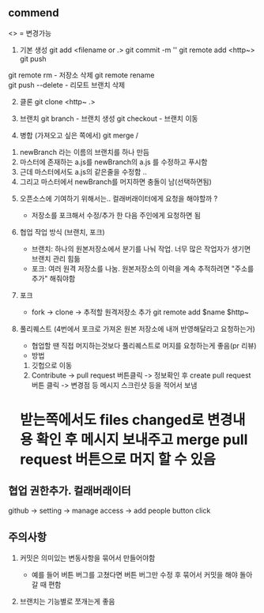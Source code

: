 ## commend
<> = 변경가능

1. 기본 생성
git add <filename or .>
git commit -m '<message>'
git remote add <origin> <http~>
git push <origin> <master>

git remote rm <name> - 저장소 삭제
git remote rename <origin-name> <new-name>  
git push <remote-name> --delete <branch-name>  - 리모트 브랜치 삭제


2. 클론
git clone <http~ .>    


3. 브랜치
git branch <name>   - 브랜치 생성
git checkout <name>  - 브랜치 이동


4. 병합 (가져오고 싶은 쪽에서)
git merge <origin>/<branch-name>
<!-- 충돌:  -->
1. newBranch 라는 이름의 브랜치를 하나 만듬
2. 마스터에 존재하는 a.js를 newBranch의 a.js 를 수정하고 푸시함
3. 근데 마스터에서도 a.js의 같은줄을 수정함 ..
4. 그리고 마스터에서 newBranch를 머지하면 충돌이 남(선택하면됨)
<!-- //충돌 -->



5. 오픈소스에 기여하기 위해서는.. 컬래버래이터에게 요청을 해야할까 ? 
    - 저장소를 포크해서 수정/추가 한 다음 주인에게 요청하면 됨

6. 협업 작업 방식 (브랜치, 포크)
    - 브랜치: 하나의 원본저장소에서 분기를 나눠 작업. 너무 많은 작업자가 생기면 브랜치 관리 힘듦
    - 포크: 여러 원격 저장소를 나눔. 원본저장소의 이력을 계속 추적하려면 "주소를 추가" 해줘야함

7. 포크 
    - fork -> clone -> 추적할 원격저장소 추가 git remote add $name $http~


8. 풀리퀘스트 (4번에서 포크로 가져온 원본 저장소에 내꺼 반영해달라고 요청하는거)
    - 협업할 땐 직접 머지하는것보다 풀리퀘스트로 머지를 요청하는게 좋음(pr 리뷰)
    - 방법
    1. 깃헙으로 이동 
    2. Contribute -> pull request 버튼클릭 -> 정보확인 후 create pull request 버튼 클릭 -> 변경점 등 메시지 스크린샷 등을 적어서 보냄 
    # 받는쪽에서도 files changed로 변경내용 확인 후 메시지 보내주고 merge pull request 버튼으로 머지 할 수 있음




## 협업 권한추가. 컬래버래이터
github -> setting -> manage access -> add people button click


## 주의사항
1. 커밋은 의미있는 변동사항을 묶어서 만들어야함
    - 예를 들어 버튼 버그를 고쳤다면 버튼 버그만 수정 후 묶어서 커밋을 해야 돌아갈 때 편함

2. 브랜치는 기능별로 쪼개는게 좋음
    
